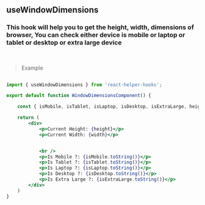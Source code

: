 ## useWindowDimensions

### This hook will help you to get the height, width, dimensions of browser, You can check either device is mobile or laptop or tablet or desktop or extra large device

<br />

> Example

```jsx
 
import { useWindowDimensions } from 'react-helper-hooks';

export default function WindowDimensionsComponent() {

    const { isMobile, isTablet, isLaptop, isDesktop, isExtraLarge, height, width } = useWindowDimensions();

    return (
        <div>
            <p>Current Height: {height}</p>
            <p>Current Width: {width}</p>


            <br />
            <p>Is Mobile ?: {isMobile.toString()}</p>
            <p>Is Tablet ?: {isTablet.toString()}</p>
            <p>Is Laptop ?: {isLaptop.toString()}</p>
            <p>Is Desktop ?: {isDesktop.toString()}</p>
            <p>Is Extra Large ?: {isExtraLarge.toString()}</p>
        </div>
    )
}

```

